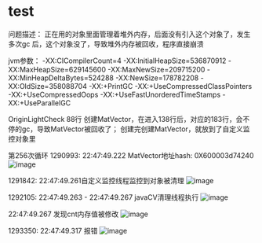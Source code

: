 # test

问题描述：
正在用的对象里面管理着堆外内存，后面没有引入这个对象了，发生多次gc 后，这个对象没了，导致堆外内存被回收，程序直接崩溃

jvm参数：
-XX:CICompilerCount=4 -XX:InitialHeapSize=536870912 -XX:MaxHeapSize=629145600 -XX:MaxNewSize=209715200 -XX:MinHeapDeltaBytes=524288 -XX:NewSize=178782208 -XX:OldSize=358088704 -XX:+PrintGC -XX:+UseCompressedClassPointers -XX:+UseCompressedOops -XX:+UseFastUnorderedTimeStamps -XX:+UseParallelGC 


OriginLightCheck 88行 创建MatVector，在进入138行后，对应的183行，会不停的gc，导致MatVector被回收了；
创建完创建MatVector，就放到了自定义监控对象里

第256次循环
1290993: 22:47:49.222  MatVector地址hash:  0X600003d74240
![image](https://github.com/iversionpeng/test/assets/44367180/75f94976-46cf-4b55-ad9e-7b13b04aa168)


1291842: 22:47:49.261自定义监控线程监控到对象被清理
![image](https://github.com/iversionpeng/test/assets/44367180/012dfd0e-10ab-44d8-99d8-080fc689875b)


1292105: 22:47:49.263 - 22:47:49.267 javaCV清理线程执行 
![image](https://github.com/iversionpeng/test/assets/44367180/ed47dd9a-1144-417e-8120-9924e8ee8063)



22:47:49.267 发现cnt内存值被修改
![image](https://github.com/iversionpeng/test/assets/44367180/a8ed8fbd-f120-4d26-8b11-cdbd7cb15b26)



1293350: 22:47:49.317 报错
![image](https://github.com/iversionpeng/test/assets/44367180/65a1f6e9-0569-41bf-9ba2-ba7c45548c5d)





